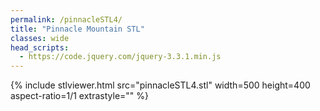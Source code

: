 ```yaml
---
permalink: /pinnacleSTL4/
title: "Pinnacle Mountain STL"
classes: wide
head_scripts:
  - https://code.jquery.com/jquery-3.3.1.min.js
---
```


{% include stlviewer.html src="pinnacleSTL4.stl" width=500 height=400 aspect-ratio=1/1 extrastyle="" %}
